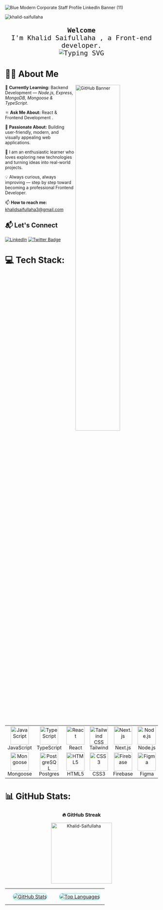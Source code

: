 


![Blue Modern Corporate Staff Profile LinkedIn Banner (11)](https://github.com/user-attachments/assets/5a46a2b6-301d-4285-9688-6ff8df13aaeb)






<p align="left"> <img src="https://komarev.com/ghpvc/?username=khalid-saifullaha&label=Profile%20views&color=0e75b6&style=flat" alt="khalid-saifullaha" /> </p>



###

<p align="center">
  <samp style="font-size: 22px;"> 
    <b>Welcome</b>
    <br />
    I'm Khalid Saifullaha , a  
    Front-end developer.
    <br />
    <img
      src="https://readme-typing-svg.demolab.com?font=Iosevka&size=16&pause=1000&color=9D7CD8&center=true&vCenter=true&width=435&lines=I+code+efficient+and+elegant+programs"
      alt="Typing SVG"
    />
  </samp>
</p>



<!-- About -->
# 👨‍💻 About Me

<!-- Image aligned to the right -->
<img width="54%" align="right" alt="GitHub Banner" src="https://raw.githubusercontent.com/onimur/.github/master/.resources/git-header.svg" />

🌱 **Currently Learning:** Backend Development — *Node.js, Express, MongoDB, Mongoose & TypeScript*.

⚛️ **Ask Me About:** React & Frontend Development  .

🎨 **Passionate About:** Building user-friendly, modern, and visually appealing web applications.

🚀 I am an enthusiastic learner who loves exploring new technologies and turning ideas into real-world projects.  

💡 Always curious, always improving — step by step toward becoming a professional Frontend Developer.  

📫 **How to reach me:** [khalidsaifullaha3@gmail.com](mailto:khalidsaifullaha3@gmail.com)  
 



## 📬 Let's Connect
[![LinkedIn](https://img.shields.io/badge/LinkedIn-%230077B5.svg?logo=linkedin&logoColor=white)](https://linkedin.com/in/khalid-saifullaha) [![Twitter Badge](https://img.shields.io/badge/-Twitter-00acee?style=flat-square&logo=Twitter&logoColor=white)](https://x.com/khalid112288)

# 💻 Tech Stack:
<table align="center">
  <tr>
    <td align="center" width="96">
      <img src="https://skillicons.dev/icons?i=js" alt="JavaScript" width="60" height="60" />
      <br>JavaScript
    </td>
    <td align="center" width="96">
      <img src="https://skillicons.dev/icons?i=ts" alt="TypeScript" width="60" height="60" />
      <br>TypeScript
    </td>
    <td align="center" width="96">
      <img src="https://skillicons.dev/icons?i=react" alt="React" width="60" height="60" />
      <br>React
    </td>
    <td align="center" width="96">
      <img src="https://skillicons.dev/icons?i=tailwind" alt="Tailwind CSS" width="60" height="60" />
      <br>Tailwind
    </td>
    <td align="center" width="96">
      <img src="https://skillicons.dev/icons?i=nextjs" alt="Next.js" width="60" height="60" />
      <br>Next.js
    </td>
    <td align="center" width="96">
      <img src="https://skillicons.dev/icons?i=nodejs" alt="Node.js" width="60" height="60" />
      <br>Node.js
    </td>
    <td align="center" width="96">
      <img src="https://skillicons.dev/icons?i=express" alt="Express.js" width="60" height="60" />
      <br>Express.js
    </td>
    <td align="center" width="96">
      <img src="https://jwt.io/img/pic_logo.svg" alt="JWT" width="60" height="60" />
      <br>JWT
    </td>
    <td align="center" width="96">
      <img src="https://skillicons.dev/icons?i=mongodb" alt="MongoDB" width="60" height="60" />
      <br>MongoDB
    </td>
  </tr>
  <tr>
    <td align="center" width="96">
      <img src="https://avatars.githubusercontent.com/u/7552965?s=200&v=4" alt="Mongoose" width="60" height="60" />
      <br>Mongoose
    </td>
    <td align="center" width="96">
      <img src="https://skillicons.dev/icons?i=postgres" alt="PostgreSQL" width="60" height="60" />
      <br>Postgres
    </td>
    <td align="center" width="96">
      <img src="https://skillicons.dev/icons?i=html" alt="HTML5" width="60" height="60" />
      <br>HTML5
    </td>
    <td align="center" width="96">
      <img src="https://skillicons.dev/icons?i=css" alt="CSS3" width="60" height="60" />
      <br>CSS3
    </td>
    <td align="center" width="96">
      <img src="https://skillicons.dev/icons?i=firebase" alt="Firebase" width="60" height="60" />
      <br>Firebase
    </td>
    <td align="center" width="96">
      <img src="https://skillicons.dev/icons?i=figma" width="60" height="60" alt="Figma" />
      <br>Figma
    </td>
    <td align="center" width="96">
      <img src="https://skillicons.dev/icons?i=vscode" alt="VS Code" width="60" height="60" />
      <br>VS Code
    </td>
    <td align="center" width="96">
      <img src="https://skillicons.dev/icons?i=git" alt="Git" width="60" height="60" />
      <br>Git
    </td>
    <td align="center" width="96">
      <img src="https://skillicons.dev/icons?i=vercel" alt="Vercel" width="60" height="60" />
      <br>Vercel
    </td>
  </tr>
</table>








# 📊 GitHub Stats:

<div align="center">
  
  <h3>🔥 GitHub Streak</h3>
<a href="https://github.com/Khalid-Saifullaha">
    <img height=200 align="center" src="https://github-readme-streak-stats-salesp07.vercel.app?user=Khalid-Saifullaha&card_width=782&theme=github-dark-blue&border=00000000&ring=7209b7&fire=9d4edd&sideNums=c77dff&sideLabels=d7a3ff&dates=e0fbfc" alt="Khalid-Saifullaha" />
</a>




  <br />
 
 <div style="max-width: 800px; margin: 0 auto;">
      <table style="width: 100%; text-align: center;">
        <tr>
          <td style="width: 50%; padding: 15px; vertical-align: top;">
            <a href="#github-stats">
              <img
                alt="GitHub Stats"
                src="https://github-readme-stats.vercel.app/api?username=Khalid-Saifullaha&count_private=true&show_icons=true&include_all_commits=true&hide_border=true&theme=radical&custom_title=Code%20Stats&bg_color=00000000&title_color=7209b7&icon_color=7209b7&text_color=E0E0E0&cache_seconds=86400"
                style="border-radius: 10px; border: 1px solid #00f5d4;"
              />
            </a>
          </td>
          <td style="width: 50%; padding: 15px; vertical-align: top;">
            <a href="#top-languages">
              <img
                alt="Top Languages"
                src="https://github-readme-stats.vercel.app/api/top-langs/?username=Khalid-Saifullaha&langs_count=6&theme=radical&layout=compact&hide_border=true&custom_title=Language%20Mastery&bg_color=00000000&title_color=7209b7&icon_color=00f5d4&text_color=E0E0E0&cache_seconds=86400"
                style="border-radius: 10px; border: 1px solid #00f5d4;"
              />
            </a>
          </td>
        </tr>

</table>
</div>

  
</div>




